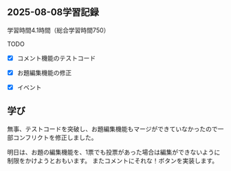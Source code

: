 ## 2025-08-08学習記録
学習時間4.1時間（総合学習時間750）

TODO
- [x] コメント機能のテストコード
- [x] お題編集機能の修正
- [x] イベント


## 学び
無事、テストコードを突破し、お題編集機能もマージができていなかったので一部コンフリクトを修正しました。

明日は、お題の編集機能を、1票でも投票があった場合は編集ができないように制限をかけようとおもいます。
またコメントにそれな！ボタンを実装します。